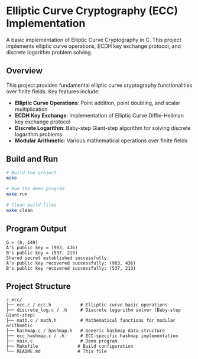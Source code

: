 # Elliptic Curve Cryptography (ECC) Implementation

A basic implementation of Elliptic Curve Cryptography in C. This project implements elliptic curve operations, ECDH key exchange protocol, and discrete logarithm problem solving.

## Overview

This project provides fundamental elliptic curve cryptography functionalities over finite fields. Key features include:

- **Elliptic Curve Operations**: Point addition, point doubling, and scalar multiplication
- **ECDH Key Exchange**: Implementation of Elliptic Curve Diffie-Hellman key exchange protocol
- **Discrete Logarithm**: Baby-step Giant-step algorithm for solving discrete logarithm problems
- **Modular Arithmetic**: Various mathematical operations over finite fields

## Build and Run

```bash
# Build the project
make

# Run the demo program
make run

# Clean build files
make clean
```

## Program Output

```
G = (0, 149)
A's public key = (903, 436)
B's public key = (537, 213)
Shared secret established successfully.
A's public key recovered successfully: (903, 436)
B's public key recovered successfully: (537, 213)
```

## Project Structure

```
c_ecc/
├── ecc.c / ecc.h           # Elliptic curve basic operations
├── discrete_log.c / .h     # Discrete logarithm solver (Baby-step Giant-step)
├── math.c / math.h         # Mathematical functions for modular arithmetic
├── hashmap.c / hashmap.h   # Generic hashmap data structure
├── ecc_hashmap.c / .h      # ECC-specific hashmap implementation
├── main.c                  # Demo program
├── Makefile               # Build configuration
└── README.md              # This file
```
